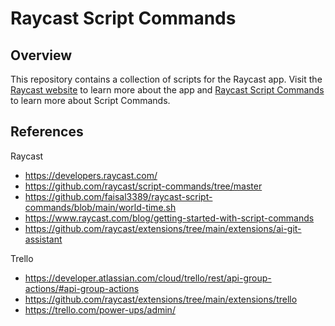 # Raycast Script Commands

## Overview
This repository contains a collection of scripts for the Raycast app. Visit the [Raycast website](https://raycast.com) to learn more about the app and [Raycast Script Commands](https://github.com/raycast/script-commands) to learn more about Script Commands.

## References

Raycast
- https://developers.raycast.com/
- https://github.com/raycast/script-commands/tree/master
- https://github.com/faisal3389/raycast-script-commands/blob/main/world-time.sh
- https://www.raycast.com/blog/getting-started-with-script-commands
- https://github.com/raycast/extensions/tree/main/extensions/ai-git-assistant

Trello
- https://developer.atlassian.com/cloud/trello/rest/api-group-actions/#api-group-actions
- https://github.com/raycast/extensions/tree/main/extensions/trello
- https://trello.com/power-ups/admin/
